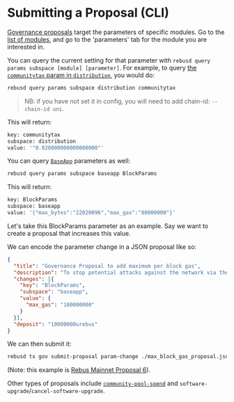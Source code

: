 # Submitting a Proposal (CLI)

[Governance proposals](https://hub.cosmos.network/main/resources/gaiad.html) target the parameters of specific modules. Go to the [list of modules](https://docs.cosmos.network/master/modules/), and go to the 'parameters' tab for the module you are interested in. 

You can query the current setting for that parameter with `rebusd query params subspace [module] [parameter]`. For example, to query [the `communitytax` param in `distribution`](https://docs.cosmos.network/master/modules/distribution/07_params.html), you would do:

```bash
rebusd query params subspace distribution communitytax
```

> NB: if you have not set it in config, you will need to add chain-id: `--chain-id uni`.

This will return:

```bash
key: communitytax
subspace: distribution
value: '"0.020000000000000000"'
```

You can query [`BaseApp`](https://docs.cosmos.network/master/core/baseapp.html) parameters as well:

```bash
rebusd query params subspace baseapp BlockParams
```

This will return:

```bash
key: BlockParams
subspace: baseapp
value: '{"max_bytes":"22020096","max_gas":"80000000"}'
```

Let's take this BlockParams parameter as an example. Say we want to create a proposal that increases this value.

We can encode the parameter change in a JSON proposal like so:

```json
{
  "title": "Governance Proposal to add maximum per block gas",
  "description": "To stop potential attacks against the network via the use of malicious smart contracts, we need to set a max per block gas limit. From testing on the Uni testnet, the core team feel this value is a good starting point, and it can be increased in future if necessary.",
  "changes": [{
    "key": "BlockParams",
    "subspace": "baseapp",
    "value": {
      "max_gas": "100000000"
    }
  }],
  "deposit": "10000000urebus"
}
```

We can then submit it:

```bash
rebusd tx gov submit-proposal param-change ./max_block_gas_proposal.json --from needlecast --fees 5000urebus --gas auto
```

(Note: this example is [Rebus Mainnet Proposal 6](https://www.mintscan.io/rebus/proposals/6)).

Other types of proposals include [`community-pool-spend`](https://hub.cosmos.network/main/governance/community-pool-spend/best_practices.html) and `software-upgrade`/`cancel-software-upgrade`.
